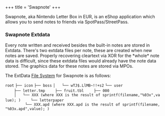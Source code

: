 +++
title = 'Swapnote'
+++

Swapnote, aka Nintendo Letter Box in EUR, is an eShop application which
allows you to send notes to friends via SpotPass/StreetPass.

### Swapnote Extdata

Every note written and received besides the built-in notes are stored in
Extdata. There's two extdata files per note, these are created when new
notes are saved. Properly recovering cleartext via XOR for the \*whole\*
note data is difficult, since these extdata files would already have the
note data stored. The graphics data for these notes are stored via MPOs.

The ExtData [File System](Extdata#Filesystem "wikilink") for Swapnote is
as follows:

`root`
`├── icon`
`├── boss`
`│   └── wTJ$.LlMB~!!+s2`
`└── user`
`    ├── letter.tmp`
`    ├── fruit.tbl`
`    ├── 000`
`    │   └── XXX (where XXX is the result of sprintf(filename,"%03x",value); )`
`    └── letterpaper`
`         └── XXX.apd (where XXX.apd is the result of sprintf(filename,"%03x.apd",value); )`